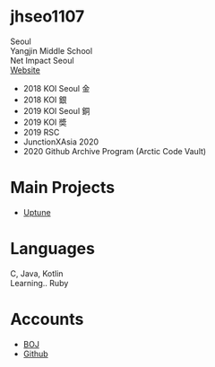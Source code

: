 # jhseo1107
Seoul  
Yangjin Middle School  
Net Impact Seoul  
[Website](https://jhseo1107.kro.kr)
  
- 2018 KOI Seoul 金  
- 2018 KOI 銀
- 2019 KOI Seoul 銅
- 2019 KOI 奬 
- 2019 RSC
- JunctionXAsia 2020
- 2020 Github Archive Program (Arctic Code Vault)  

# Main Projects
- [Uptune](http://uptune.kro.kr/)

# Languages
C, Java, Kotlin  
Learning.. Ruby


# Accounts
- [BOJ](https://acmicpc.net/user/jhseo1107)  
- [Github](https://github.com/jhseo1107)  
